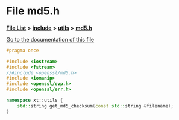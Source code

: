 

# File md5.h

[**File List**](files.md) **>** [**include**](dir_d44c64559bbebec7f509842c48db8b23.md) **>** [**utils**](dir_821002d4f10779a80d4fb17bc32f21f1.md) **>** [**md5.h**](md5_8h.md)

[Go to the documentation of this file](md5_8h.md)


```C++
#pragma once

#include <iostream>
#include <fstream>
//#include <openssl/md5.h>
#include <iomanip>
#include <openssl/evp.h>
#include <openssl/err.h>

namespace xt::utils {
    std::string get_md5_checksum(const std::string &filename);
}
```


